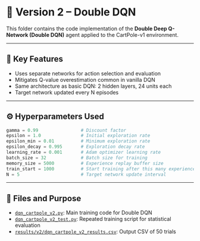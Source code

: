 # 🧠 Version 2 – Double DQN

This folder contains the code implementation of the **Double Deep Q-Network (Double DQN)** agent applied to the CartPole-v1 environment.

---

## 📌 Key Features

- Uses separate networks for action selection and evaluation
- Mitigates Q-value overestimation common in vanilla DQN
- Same architecture as basic DQN: 2 hidden layers, 24 units each
- Target network updated every N episodes

---

## ⚙️ Hyperparameters Used
```python
gamma = 0.99                # Discount factor  
epsilon = 1.0               # Initial exploration rate  
epsilon_min = 0.01          # Minimum exploration rate  
epsilon_decay = 0.995       # Exploration decay rate  
learning_rate = 0.001       # Adam optimizer learning rate  
batch_size = 32             # Batch size for training  
memory_size = 5000          # Experience replay buffer size  
train_start = 1000          # Start training after this many experiences  
N = 5                       # Target network update interval  
```
---

## 📁 Files and Purpose

- [`dqn_cartpole_v2.py`](./dqn_cartpole_v2.py): Main training code for Double DQN  
- [`dqn_cartpole_v2_test.py`](./dqn_cartpole_v2_test.py): Repeated training script for statistical evaluation  
- [`results/v2/dqn_cartpole_v2_results.csv`](../../results/v2/dqn_cartpole_v2_results.csv): Output CSV of 50 trials
